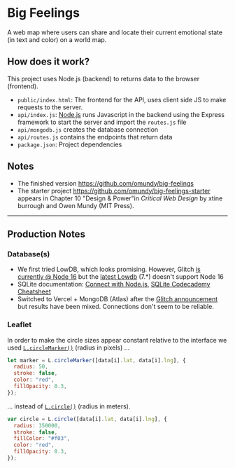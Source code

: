 # Big Feelings

<!-- Note: These instructions are the same across the two projects -->

A web map where users can share and locate their current emotional state (in text and color) on a world map.

## How does it work?

This project uses Node.js (backend) to returns data to the browser (frontend).

- `public/index.html`: The frontend for the API, uses client side JS to make requests to the server.
- `api/index.js`: [Node.js](https://nodejs.org/en/about/) runs Javascript in the backend using the Express framework to start the server and import the `routes.js` file
- `api/mongodb.js` creates the database connection
- `api/routes.js` contains the endpoints that return data
- `package.json`: Project dependencies

## Notes

- The finished version https://github.com/omundy/big-feelings
- The starter project https://github.com/omundy/big-feelings-starter appears in Chapter 10 "Design & Power"in <em>Critical Web Design</em> by xtine burrough and Owen Mundy (MIT Press).


<hr>



## Production Notes

### Database(s)

- We first tried LowDB, which looks promising. However, Glitch [is currently @ Node 16](https://help.glitch.com/hc/en-us/articles/16287495688845-What-version-of-Node-can-I-use-and-how-do-I-change-update-upgrade-it) but the [latest Lowdb](https://github.com/typicode/lowdb/releases) (7.\*) doesn't support Node 16
- SQLite documentation: [Connect with Node.js](https://www.sqlitetutorial.net/sqlite-nodejs/connect/), [SQLite Codecademy Cheatsheet](https://www.codecademy.com/learn/connecting-javascript-and-sql/modules/learn-node-sqlite-module/cheatsheet)
- Switched to Vercel + MongoDB (Atlas) after the [Glitch announcement](https://www.theverge.com/news/673457/glitch-coding-platform-shutting-down) but results have been mixed. Connections don't seem to be reliable.



### Leaflet

In order to make the circle sizes appear constant relative to the interface we used [`L.circleMarker()`](https://leafletjs.com/reference.html#circlemarker-option) (radius in pixels) ...

```js
let marker = L.circleMarker([data[i].lat, data[i].lng], {
  radius: 50,
  stroke: false,
  color: "red",
  fillOpacity: 0.3,
});
```

... instead of [`L.circle()`](https://leafletjs.com/reference.html#circle) (radius in meters).

```js
var circle = L.circle([data[i].lat, data[i].lng], {
  radius: 350000,
  stroke: false,
  fillColor: "#f03",
  color: "red",
  fillOpacity: 0.3,
});
```
